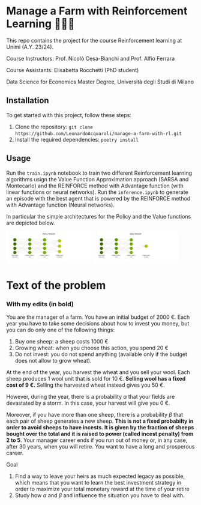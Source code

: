 # Manage a Farm with Reinforcement Learning 👨🏻‍🌾

This repo contains the project for the course Reinforcement learning at Unimi (A.Y. 23/24).

Course Instructors: Prof. Nicolò Cesa-Bianchi and Prof. Alfio Ferrara

Course Assistants: Elisabetta Rocchetti (PhD student)

Data Science for Economics Master Degree, Università degli Studi di Milano

## Installation

To get started with this project, follow these steps:

1. Clone the repository: `git clone https://github.com/LeonardoAcquaroli/manage-a-farm-with-rl.git`
2. Install the required dependencies: `poetry install`

## Usage

Run the `train.ipynb` notebook to train two different Reinforcement learning algorithms usign the Value Function Approximation approach (SARSA and Montecarlo) and the REINFORCE method with Advantage function (with linear functions or neural networks).
Run the `inference.ipynb` to generate an episode with the best agent that is powered by the REINFORCE method with Advantage function (Neural networks).

In particular the simple architectures for the Policy and the Value functions are depicted below.
<p float="left">
  <img src="https://github.com/LeonardoAcquaroli/manage-a-farm-with-reinforcement-learning/blob/main/media/policy_network.svg" width="45%" alt="Policy Function Architecture" />
  <img src="https://github.com/LeonardoAcquaroli/manage-a-farm-with-reinforcement-learning/blob/main/media/value_network.svg" width="45%" alt="Value Function Architecture" />
</p>


# Text of the problem
### With my edits (in bold)
You are the manager of a farm. You have an initial budget of 2000 €. Each year you have to take some decisions about how to invest you money, but you can do only one of the following things:
1. Buy one sheep: a sheep costs 1000 €
2. Growing wheat: when you choose this action, you spend 20 €
3. Do not invest: you do not spend anything (available only if the budget does not allow to grow wheat).

At the end of the year, you harvest the wheat and you sell your wool. Each sheep produces 1 wool unit that is sold for 10 €. **Selling wool has a fixed cost of 9 €.** Selling the harvested wheat instead gives you 50 €.

However, during the year, there is a probability $\alpha$ that your fields are devastated by a storm. In this case, your harvest will give you 0 €.

Moreover, if you have more than one sheep, there is a probability $\beta$ that each pair of sheep generates a new sheep.
**This is not a fixed probabilty in order to avoid sheeps to have incests. It is given by the fraction of sheeps bought over the total and it is raised to power (called incest penalty) from 2 to 5**.
Your manager career ends if you run out of money or, in any case, after 30 years, when you will retire.
You want to have a long and prosperous career.

Goal
1. Find a way to leave your heirs as much expected legacy as possible, which means that you want to learn
the best investment strategy in order to maximize your total monetary reward at the time of your retire
2. Study how $\alpha$ and $\beta$ and influence the situation you have to deal with.
